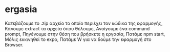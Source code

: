 # ergasia

Κατεβάζουμε το .zip αρχείο το οποίο περιέχει τον κώδικα της εφαρμογής,
Κάνουμε extract τα αρχεία όπου θέλουμε,
Ανοίγουμε ένα command prompt,
Πηγένουμε στην θέση που βρήσκετε η εργασία,
Πατάμε npm start,
Μόλις εκκινηθεί το expo,
Πατάμε W για να δούμε την εφαρμογή στο Browser.
